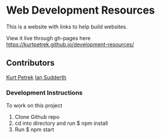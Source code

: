 # Web Development Resources

This is a website with links to help build websites.

View it live through gh-pages here https://kurtpetrek.github.io/development-resources/

## Contributors

[Kurt Petrek](http://www.kurtpetrek.com/)
[Ian Sudderth](http://www.iansudderth.com/)

### Development Instructions
To work on this project

1. Clone Github repo
2. cd into directory and run $ npm install
3. Run $ npm start
